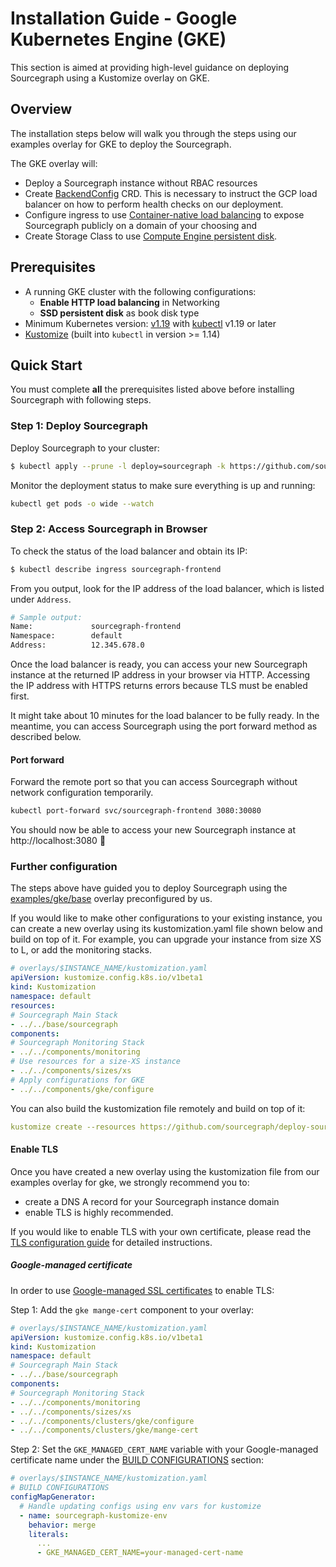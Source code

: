 # Installation Guide - Google Kubernetes Engine (GKE)

This section is aimed at providing high-level guidance on deploying Sourcegraph using a Kustomize overlay on GKE. 

## Overview

The installation steps below will walk you through the steps using our examples overlay for GKE to deploy the Sourcegraph.

The GKE overlay will:

- Deploy a Sourcegraph instance without RBAC resources 
- Create [BackendConfig](https://cloud.google.com/kubernetes-engine/docs/how-to/ingress-configuration#create_backendconfig) CRD. This is necessary to instruct the GCP load balancer on how to perform health checks on our deployment.
- Configure ingress to use [Container-native load balancing](https://cloud.google.com/kubernetes-engine/docs/how-to/container-native-load-balancing) to expose Sourcegraph publicly on a domain of your choosing and
- Create Storage Class to use [Compute Engine persistent disk](https://cloud.google.com/kubernetes-engine/docs/how-to/persistent-volumes/gce-pd-csi-driver).

## Prerequisites

- A running GKE cluster with the following configurations:
  - **Enable HTTP load balancing** in Networking
  - **SSD persistent disk** as book disk type 
- Minimum Kubernetes version: [v1.19](https://kubernetes.io/blog/2020/08/26/kubernetes-release-1.19-accentuate-the-paw-sitive/) with [kubectl](https://kubernetes.io/docs/tasks/tools/install-kubectl/) v1.19 or later
- [Kustomize](https://kustomize.io/) (built into `kubectl` in version >= 1.14)

## Quick Start

You must complete **all** the prerequisites listed above before installing Sourcegraph with following steps.

### Step 1: Deploy Sourcegraph

Deploy Sourcegraph to your cluster:

```bash
$ kubectl apply --prune -l deploy=sourcegraph -k https://github.com/sourcegraph/deploy-sourcegraph-k8s/examples/gke/base?ref=v4.4.1
```

Monitor the deployment status to make sure everything is up and running:

```bash
kubectl get pods -o wide --watch
```

### Step 2: Access Sourcegraph in Browser

To check the status of the load balancer and obtain its IP:

```bash
$ kubectl describe ingress sourcegraph-frontend
```

From you output, look for the IP address of the load balancer, which is listed under `Address`.

```bash
# Sample output:
Name:             sourcegraph-frontend
Namespace:        default
Address:          12.345.678.0
```

Once the load balancer is ready, you can access your new Sourcegraph instance at the returned IP address in your browser via HTTP. Accessing the IP address with HTTPS returns errors because TLS must be enabled first.

It might take about 10 minutes for the load balancer to be fully ready. In the meantime, you can access Sourcegraph using the port forward method as described below.

#### Port forward

Forward the remote port so that you can access Sourcegraph without network configuration temporarily.

```bash
kubectl port-forward svc/sourcegraph-frontend 3080:30080
```

You should now be able to access your new Sourcegraph instance at http://localhost:3080  🎉

### Further configuration

The steps above have guided you to deploy Sourcegraph using the [examples/gke/base](https://github.com/sourcegraph/deploy-sourcegraph-k8s/tree/master/examples/gke/base) overlay preconfigured by us.

If you would like to make other configurations to your existing instance, you can create a new overlay using its kustomization.yaml file shown below and build on top of it. For example, you can upgrade your instance from size XS to L, or add the monitoring stacks.

```yaml
# overlays/$INSTANCE_NAME/kustomization.yaml
apiVersion: kustomize.config.k8s.io/v1beta1
kind: Kustomization
namespace: default
resources:
# Sourcegraph Main Stack
- ../../base/sourcegraph
components:
# Sourcegraph Monitoring Stack
- ../../components/monitoring
# Use resources for a size-XS instance
- ../../components/sizes/xs
# Apply configurations for GKE
- ../../components/gke/configure
```

You can also build the kustomization file remotely and build on top of it:

```yaml
kustomize create --resources https://github.com/sourcegraph/deploy-sourcegraph-k8s/examples/gke/base?ref=v4.5.0
```

#### Enable TLS

Once you have created a new overlay using the kustomization file from our examples overlay for gke, we strongly recommend you to: 
- create a DNS A record for your Sourcegraph instance domain
- enable TLS is highly recommended. 

If you would like to enable TLS with your own certificate, please read the [TLS configuration guide](configure.md#tls) for detailed instructions.

##### Google-managed certificate

In order to use [Google-managed SSL certificates](https://cloud.google.com/kubernetes-engine/docs/how-to/managed-certs) to enable TLS:

Step 1: Add the `gke mange-cert` component to your overlay:

```yaml
# overlays/$INSTANCE_NAME/kustomization.yaml
apiVersion: kustomize.config.k8s.io/v1beta1
kind: Kustomization
namespace: default
# Sourcegraph Main Stack
- ../../base/sourcegraph
components:
# Sourcegraph Monitoring Stack
- ../../components/monitoring
- ../../components/sizes/xs
- ../../components/clusters/gke/configure
- ../../components/clusters/gke/mange-cert
```

Step 2: Set the `GKE_MANAGED_CERT_NAME` variable with your Google-managed certificate name under the [BUILD CONFIGURATIONS](index.md#build-configurations) section:

```yaml
# overlays/$INSTANCE_NAME/kustomization.yaml
# BUILD CONFIGURATIONS
configMapGenerator:
  # Handle updating configs using env vars for kustomize
  - name: sourcegraph-kustomize-env
    behavior: merge
    literals:
      ...
      - GKE_MANAGED_CERT_NAME=your-managed-cert-name
```
